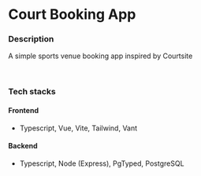 # Court Booking App

### Description

A simple sports venue booking app inspired by Courtsite

&nbsp;

### Tech stacks

#### Frontend

- Typescript, Vue, Vite, Tailwind, Vant

#### Backend

- Typescript, Node (Express), PgTyped, PostgreSQL
